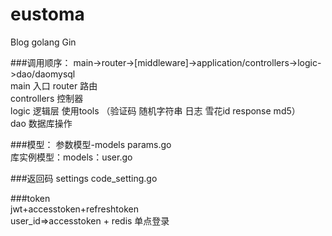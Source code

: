 # eustoma
Blog golang Gin

###调用顺序：
main->router->[middleware]->application/controllers->logic->dao/daomysql  
main 入口
router 路由  
controllers 控制器  
logic 逻辑层 使用tools （验证码 随机字符串 日志 雪花id response md5）  
dao 数据库操作  

###模型：
参数模型-models params.go  
库实例模型：models：user.go  

###返回码
settings code_setting.go 

###token  
jwt+accesstoken+refreshtoken  
user_id=>accesstoken + redis 单点登录  

